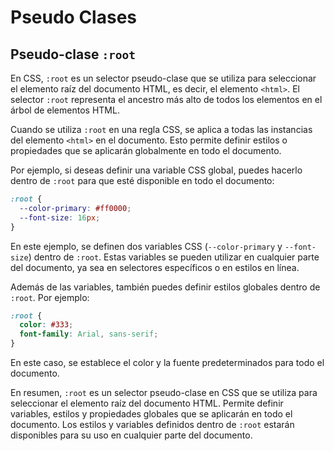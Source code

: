 # Pseudo Clases

## Pseudo-clase `:root`

En CSS, `:root` es un selector pseudo-clase que se utiliza para seleccionar el elemento raíz del documento HTML, es decir, el elemento `<html>`. El selector `:root` representa el ancestro más alto de todos los elementos en el árbol de elementos HTML.

Cuando se utiliza `:root` en una regla CSS, se aplica a todas las instancias del elemento `<html>` en el documento. Esto permite definir estilos o propiedades que se aplicarán globalmente en todo el documento.

Por ejemplo, si deseas definir una variable CSS global, puedes hacerlo dentro de `:root` para que esté disponible en todo el documento:

```css
:root {
  --color-primary: #ff0000;
  --font-size: 16px;
}
```

En este ejemplo, se definen dos variables CSS (`--color-primary` y `--font-size`) dentro de `:root`. Estas variables se pueden utilizar en cualquier parte del documento, ya sea en selectores específicos o en estilos en línea.

Además de las variables, también puedes definir estilos globales dentro de `:root`. Por ejemplo:

```css
:root {
  color: #333;
  font-family: Arial, sans-serif;
}
```

En este caso, se establece el color y la fuente predeterminados para todo el documento.

En resumen, `:root` es un selector pseudo-clase en CSS que se utiliza para seleccionar el elemento raíz del documento HTML. Permite definir variables, estilos y propiedades globales que se aplicarán en todo el documento. Los estilos y variables definidos dentro de `:root` estarán disponibles para su uso en cualquier parte del documento.

